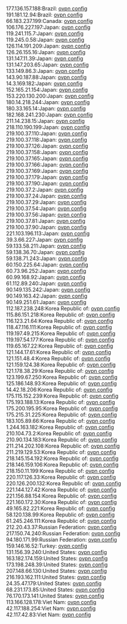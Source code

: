 177.136.157.188:Brazil: [ovpn config](vpn/177_136_157_188.ovpn)  
191.181.12.94:Brazil: [ovpn config](vpn/191_181_12_94.ovpn)  
66.183.237.199:Canada: [ovpn config](vpn/66_183_237_199.ovpn)  
106.176.227.197:Japan: [ovpn config](vpn/106_176_227_197.ovpn)  
119.241.115.7:Japan: [ovpn config](vpn/119_241_115_7.ovpn)  
119.245.0.58:Japan: [ovpn config](vpn/119_245_0_58.ovpn)  
126.114.191.209:Japan: [ovpn config](vpn/126_114_191_209.ovpn)  
126.26.155.16:Japan: [ovpn config](vpn/126_26_155_16.ovpn)  
131.147.11.39:Japan: [ovpn config](vpn/131_147_11_39.ovpn)  
131.147.203.65:Japan: [ovpn config](vpn/131_147_203_65.ovpn)  
133.149.86.3:Japan: [ovpn config](vpn/133_149_86_3.ovpn)  
143.90.187.88:Japan: [ovpn config](vpn/143_90_187_88.ovpn)  
14.3.169.182:Japan: [ovpn config](vpn/14_3_169_182.ovpn)  
152.165.21.154:Japan: [ovpn config](vpn/152_165_21_154.ovpn)  
153.220.130.200:Japan: [ovpn config](vpn/153_220_130_200.ovpn)  
180.14.218.244:Japan: [ovpn config](vpn/180_14_218_244.ovpn)  
180.33.165.14:Japan: [ovpn config](vpn/180_33_165_14.ovpn)  
182.168.241.230:Japan: [ovpn config](vpn/182_168_241_230.ovpn)  
211.14.238.15:Japan: [ovpn config](vpn/211_14_238_15.ovpn)  
218.110.190.199:Japan: [ovpn config](vpn/218_110_190_199.ovpn)  
219.100.37.110:Japan: [ovpn config](vpn/219_100_37_110.ovpn)  
219.100.37.118:Japan: [ovpn config](vpn/219_100_37_118.ovpn)  
219.100.37.126:Japan: [ovpn config](vpn/219_100_37_126.ovpn)  
219.100.37.158:Japan: [ovpn config](vpn/219_100_37_158.ovpn)  
219.100.37.165:Japan: [ovpn config](vpn/219_100_37_165.ovpn)  
219.100.37.166:Japan: [ovpn config](vpn/219_100_37_166.ovpn)  
219.100.37.169:Japan: [ovpn config](vpn/219_100_37_169.ovpn)  
219.100.37.179:Japan: [ovpn config](vpn/219_100_37_179.ovpn)  
219.100.37.190:Japan: [ovpn config](vpn/219_100_37_190.ovpn)  
219.100.37.2:Japan: [ovpn config](vpn/219_100_37_2.ovpn)  
219.100.37.24:Japan: [ovpn config](vpn/219_100_37_24.ovpn)  
219.100.37.29:Japan: [ovpn config](vpn/219_100_37_29.ovpn)  
219.100.37.54:Japan: [ovpn config](vpn/219_100_37_54.ovpn)  
219.100.37.56:Japan: [ovpn config](vpn/219_100_37_56.ovpn)  
219.100.37.81:Japan: [ovpn config](vpn/219_100_37_81.ovpn)  
219.100.37.90:Japan: [ovpn config](vpn/219_100_37_90.ovpn)  
221.103.196.113:Japan: [ovpn config](vpn/221_103_196_113.ovpn)  
39.3.66.227:Japan: [ovpn config](vpn/39_3_66_227.ovpn)  
59.133.58.211:Japan: [ovpn config](vpn/59_133_58_211.ovpn)  
59.138.36.70:Japan: [ovpn config](vpn/59_138_36_70.ovpn)  
59.138.71.243:Japan: [ovpn config](vpn/59_138_71_243.ovpn)  
60.150.225.64:Japan: [ovpn config](vpn/60_150_225_64.ovpn)  
60.73.96.252:Japan: [ovpn config](vpn/60_73_96_252.ovpn)  
60.99.168.92:Japan: [ovpn config](vpn/60_99_168_92.ovpn)  
61.112.89.240:Japan: [ovpn config](vpn/61_112_89_240.ovpn)  
90.149.135.242:Japan: [ovpn config](vpn/90_149_135_242.ovpn)  
90.149.163.42:Japan: [ovpn config](vpn/90_149_163_42.ovpn)  
90.149.251.61:Japan: [ovpn config](vpn/90_149_251_61.ovpn)  
112.187.238.248:Korea Republic of: [ovpn config](vpn/112_187_238_248.ovpn)  
115.86.151.218:Korea Republic of: [ovpn config](vpn/115_86_151_218.ovpn)  
116.123.21.64:Korea Republic of: [ovpn config](vpn/116_123_21_64.ovpn)  
118.47.116.111:Korea Republic of: [ovpn config](vpn/118_47_116_111.ovpn)  
119.197.49.215:Korea Republic of: [ovpn config](vpn/119_197_49_215.ovpn)  
119.197.54.177:Korea Republic of: [ovpn config](vpn/119_197_54_177.ovpn)  
119.65.167.22:Korea Republic of: [ovpn config](vpn/119_65_167_22.ovpn)  
121.144.17.61:Korea Republic of: [ovpn config](vpn/121_144_17_61.ovpn)  
121.151.48.4:Korea Republic of: [ovpn config](vpn/121_151_48_4.ovpn)  
121.159.124.38:Korea Republic of: [ovpn config](vpn/121_159_124_38.ovpn)  
121.178.38.29:Korea Republic of: [ovpn config](vpn/121_178_38_29.ovpn)  
123.199.67.250:Korea Republic of: [ovpn config](vpn/123_199_67_250.ovpn)  
125.186.148.93:Korea Republic of: [ovpn config](vpn/125_186_148_93.ovpn)  
14.42.18.206:Korea Republic of: [ovpn config](vpn/14_42_18_206.ovpn)  
175.115.152.239:Korea Republic of: [ovpn config](vpn/175_115_152_239.ovpn)  
175.193.188.13:Korea Republic of: [ovpn config](vpn/175_193_188_13.ovpn)  
175.200.195.95:Korea Republic of: [ovpn config](vpn/175_200_195_95.ovpn)  
175.215.31.225:Korea Republic of: [ovpn config](vpn/175_215_31_225.ovpn)  
183.105.89.66:Korea Republic of: [ovpn config](vpn/183_105_89_66.ovpn)  
1.244.163.182:Korea Republic of: [ovpn config](vpn/1_244_163_182.ovpn)  
210.104.73.2:Korea Republic of: [ovpn config](vpn/210_104_73_2.ovpn)  
210.90.134.183:Korea Republic of: [ovpn config](vpn/210_90_134_183.ovpn)  
211.214.202.108:Korea Republic of: [ovpn config](vpn/211_214_202_108.ovpn)  
211.219.129.53:Korea Republic of: [ovpn config](vpn/211_219_129_53.ovpn)  
218.145.154.192:Korea Republic of: [ovpn config](vpn/218_145_154_192.ovpn)  
218.146.159.106:Korea Republic of: [ovpn config](vpn/218_146_159_106.ovpn)  
218.150.11.199:Korea Republic of: [ovpn config](vpn/218_150_11_199.ovpn)  
220.117.126.33:Korea Republic of: [ovpn config](vpn/220_117_126_33.ovpn)  
220.126.200.132:Korea Republic of: [ovpn config](vpn/220_126_200_132.ovpn)  
221.144.127.42:Korea Republic of: [ovpn config](vpn/221_144_127_42.ovpn)  
221.156.88.154:Korea Republic of: [ovpn config](vpn/221_156_88_154.ovpn)  
221.160.172.30:Korea Republic of: [ovpn config](vpn/221_160_172_30.ovpn)  
49.165.82.221:Korea Republic of: [ovpn config](vpn/49_165_82_221.ovpn)  
58.120.138.99:Korea Republic of: [ovpn config](vpn/58_120_138_99.ovpn)  
61.245.246.111:Korea Republic of: [ovpn config](vpn/61_245_246_111.ovpn)  
212.20.43.37:Russian Federation: [ovpn config](vpn/212_20_43_37.ovpn)  
217.150.74.240:Russian Federation: [ovpn config](vpn/217_150_74_240.ovpn)  
94.180.171.99:Russian Federation: [ovpn config](vpn/94_180_171_99.ovpn)  
159.146.16.52:Turkey: [ovpn config](vpn/159_146_16_52.ovpn)  
131.156.39.240:United States: [ovpn config](vpn/131_156_39_240.ovpn)  
163.182.174.159:United States: [ovpn config](vpn/163_182_174_159.ovpn)  
173.198.248.39:United States: [ovpn config](vpn/173_198_248_39.ovpn)  
207.148.66.130:United States: [ovpn config](vpn/207_148_66_130.ovpn)  
216.193.162.111:United States: [ovpn config](vpn/216_193_162_111.ovpn)  
24.35.47.179:United States: [ovpn config](vpn/24_35_47_179.ovpn)  
68.231.173.85:United States: [ovpn config](vpn/68_231_173_85.ovpn)  
76.170.173.141:United States: [ovpn config](vpn/76_170_173_141.ovpn)  
113.166.128.178:Viet Nam: [ovpn config](vpn/113_166_128_178.ovpn)  
42.117.188.254:Viet Nam: [ovpn config](vpn/42_117_188_254.ovpn)  
42.117.42.83:Viet Nam: [ovpn config](vpn/42_117_42_83.ovpn)  
